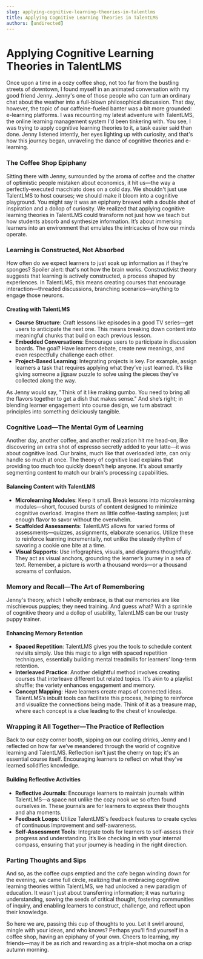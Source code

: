 ```yaml
---
slug: applying-cognitive-learning-theories-in-talentlms
title: Applying Cognitive Learning Theories in TalentLMS
authors: [undirected]
---
```



# Applying Cognitive Learning Theories in TalentLMS

Once upon a time in a cozy coffee shop, not too far from the bustling streets of downtown, I found myself in an animated conversation with my good friend Jenny. Jenny's one of those people who can turn an ordinary chat about the weather into a full-blown philosophical discussion. That day, however, the topic of our caffeine-fueled banter was a bit more grounded: e-learning platforms. I was recounting my latest adventure with TalentLMS, the online learning management system I'd been tinkering with. You see, I was trying to apply cognitive learning theories to it, a task easier said than done. Jenny listened intently, her eyes lighting up with curiosity, and that's how this journey began, unraveling the dance of cognitive theories and e-learning.

### The Coffee Shop Epiphany

Sitting there with Jenny, surrounded by the aroma of coffee and the chatter of optimistic people mistaken about economics, it hit us—the way a perfectly-executed macchiato does on a cold day. We shouldn't just use TalentLMS to host courses; we should make it bloom into a cognitive playground. You might say it was an epiphany brewed with a double shot of inspiration and a dollop of curiosity. We realized that applying cognitive learning theories in TalentLMS could transform not just how we teach but how students absorb and synthesize information. It’s about immersing learners into an environment that emulates the intricacies of how our minds operate.

### **Learning is Constructed, Not Absorbed**

How often do we expect learners to just soak up information as if they’re sponges? Spoiler alert: that's not how the brain works. Constructivist theory suggests that learning is actively constructed, a process shaped by experiences. In TalentLMS, this means creating courses that encourage interaction—threaded discussions, branching scenarios—anything to engage those neurons. 

#### Creating with TalentLMS

- **Course Structure**: Craft lessons like episodes in a good TV series—get users to anticipate the next one. This means breaking down content into meaningful chunks that build on each previous lesson.
- **Embedded Conversations**: Encourage users to participate in discussion boards. The goal? Have learners debate, create new meanings, and even respectfully challenge each other.
- **Project-Based Learning**: Integrating projects is key. For example, assign learners a task that requires applying what they’ve just learned. It’s like giving someone a jigsaw puzzle to solve using the pieces they’ve collected along the way.

As Jenny would say, "Think of it like making gumbo. You need to bring all the flavors together to get a dish that makes sense." And she’s right; in blending learner engagement into course design, we turn abstract principles into something deliciously tangible.

### **Cognitive Load—The Mental Gym of Learning**

Another day, another coffee, and another realization hit me head-on, like discovering an extra shot of espresso secretly added to your latte—it was about cognitive load. Our brains, much like that overloaded latte, can only handle so much at once. The theory of cognitive load explains that providing too much too quickly doesn't help anyone. It's about smartly segmenting content to match our brain's processing capabilities.

#### Balancing Content with TalentLMS

- **Microlearning Modules**: Keep it small. Break lessons into microlearning modules—short, focused bursts of content designed to minimize cognitive overload. Imagine them as little coffee-tasting samples; just enough flavor to savor without the overwhelm.
- **Scaffolded Assessments**: TalentLMS allows for varied forms of assessments—quizzes, assignments, elaborate scenarios. Utilize these to reinforce learning incrementally, not unlike the steady rhythm of savoring a cookie one bite at a time.
- **Visual Supports**: Use infographics, visuals, and diagrams thoughtfully. They act as visual anchors, grounding the learner’s journey in a sea of text. Remember, a picture is worth a thousand words—or a thousand screams of confusion.

### **Memory and Recall—The Art of Remembering**

Jenny's theory, which I wholly embrace, is that our memories are like mischievous puppies; they need training. And guess what? With a sprinkle of cognitive theory and a dollop of usability, TalentLMS can be our trusty puppy trainer.

#### Enhancing Memory Retention

- **Spaced Repetition**: TalentLMS gives you the tools to schedule content revisits simply. Use this magic to align with spaced repetition techniques, essentially building mental treadmills for learners’ long-term retention.
- **Interleaved Practice**: Another delightful method involves creating courses that interleave different but related topics. It's akin to a playlist shuffle; the variety enhances engagement and memory.
- **Concept Mapping**: Have learners create maps of connected ideas. TalentLMS’s inbuilt tools can facilitate this process, helping to reinforce and visualize the connections being made. Think of it as a treasure map, where each concept is a clue leading to the chest of knowledge.

### **Wrapping it All Together—The Practice of Reflection**

Back to our cozy corner booth, sipping on our cooling drinks, Jenny and I reflected on how far we’ve meandered through the world of cognitive learning and TalentLMS. Reflection isn't just the cherry on top; it's an essential course itself. Encouraging learners to reflect on what they've learned solidifies knowledge. 

#### Building Reflective Activities

- **Reflective Journals**: Encourage learners to maintain journals within TalentLMS—a space not unlike the cozy nook we so often found ourselves in. These journals are for learners to express their thoughts and aha moments.
- **Feedback Loops**: Utilize TalentLMS's feedback features to create cycles of continuous improvement and self-awareness.
- **Self-Assessment Tools**: Integrate tools for learners to self-assess their progress and understanding. It’s like checking in with your internal compass, ensuring that your journey is heading in the right direction.

### **Parting Thoughts and Sips**

And so, as the coffee cups emptied and the cafe began winding down for the evening, we came full circle, realizing that in embracing cognitive learning theories within TalentLMS, we had unlocked a new paradigm of education. It wasn't just about transferring information; it was nurturing understanding, sowing the seeds of critical thought, fostering communities of inquiry, and enabling learners to construct, challenge, and reflect upon their knowledge.

So here we are, passing this cup of thoughts to you. Let it swirl around, mingle with your ideas, and who knows? Perhaps you'll find yourself in a coffee shop, having an epiphany of your own. Cheers to learning, my friends—may it be as rich and rewarding as a triple-shot mocha on a crisp autumn morning.